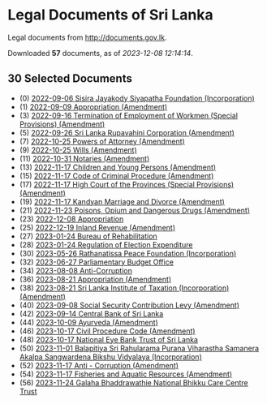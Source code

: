 # Legal Documents of Sri Lanka

Legal documents from http://documents.gov.lk.

Downloaded **57** documents, as of *2023-12-08 12:14:14*.

## 30 Selected Documents

* (0) [2022-09-06 Sisira Jayakody Siyapatha Foundation (Incorporation)](data/doc/2022-09-06-sisira-jayakody-siyapatha-foundation-incorporation/doc.pdf)
* (1) [2022-09-09 Appropriation (Amendment) ](data/doc/2022-09-09-appropriation-amendment/doc.pdf)
* (3) [2022-09-16 Termination of Employment of Workmen (Special Provisions) (Amendment)](data/doc/2022-09-16-termination-of-employment-of-workmen-special-provisions-amendment/doc.pdf)
* (5) [2022-09-26 Sri Lanka Rupavahini Corporation (Amendment)](data/doc/2022-09-26-sri-lanka-rupavahini-corporation-amendment/doc.pdf)
* (7) [2022-10-25 Powers of Attorney (Amendment)](data/doc/2022-10-25-powers-of-attorney-amendment/doc.pdf)
* (9) [2022-10-25 Wills (Amendment)](data/doc/2022-10-25-wills-amendment/doc.pdf)
* (11) [2022-10-31 Notaries (Amendment)](data/doc/2022-10-31-notaries-amendment/doc.pdf)
* (13) [2022-11-17 Children and Young Persons (Amendment)](data/doc/2022-11-17-children-and-young-persons-amendment/doc.pdf)
* (15) [2022-11-17 Code of Criminal Procedure (Amendment)](data/doc/2022-11-17-code-of-criminal-procedure-amendment/doc.pdf)
* (17) [2022-11-17 High Court of the Provinces (Special Provisions) (Amendment)](data/doc/2022-11-17-high-court-of-the-provinces-special-provisions-amendment/doc.pdf)
* (19) [2022-11-17 Kandyan Marriage and Divorce (Amendment)](data/doc/2022-11-17-kandyan-marriage-and-divorce-amendment/doc.pdf)
* (21) [2022-11-23 Poisons, Opium and Dangerous Drugs (Amendment)](data/doc/2022-11-23-poisons-opium-and-dangerous-drugs-amendment/doc.pdf)
* (23) [2022-12-08 Appropriation](data/doc/2022-12-08-appropriation/doc.pdf)
* (25) [2022-12-19 Inland Revenue (Amendment)](data/doc/2022-12-19-inland-revenue-amendment/doc.pdf)
* (27) [2023-01-24 Bureau of Rehabilitation](data/doc/2023-01-24-bureau-of-rehabilitation/doc.pdf)
* (28) [2023-01-24 Regulation of Election Expenditure](data/doc/2023-01-24-regulation-of-election-expenditure/doc.pdf)
* (30) [2023-05-26 Rathanatissa Peace Foundation (Incorporation)](data/doc/2023-05-26-rathanatissa-peace-foundation-incorporation/doc.pdf)
* (32) [2023-06-27 Parliamentary Budget Office](data/doc/2023-06-27-parliamentary-budget-office/doc.pdf)
* (34) [2023-08-08 Anti-Corruption](data/doc/2023-08-08-anti-corruption/doc.pdf)
* (36) [2023-08-21 Appropriation (Amendment)](data/doc/2023-08-21-appropriation-amendment/doc.pdf)
* (38) [2023-08-21 Sri Lanka Institute of Taxation (Incorporation) (Amendment)](data/doc/2023-08-21-sri-lanka-institute-of-taxation-incorporation-amendment/doc.pdf)
* (40) [2023-09-08 Social Security Contribution Levy (Amendment)](data/doc/2023-09-08-social-security-contribution-levy-amendment/doc.pdf)
* (42) [2023-09-14 Central Bank of Sri Lanka](data/doc/2023-09-14-central-bank-of-sri-lanka/doc.pdf)
* (44) [2023-10-09 Ayurveda (Amendment)](data/doc/2023-10-09-ayurveda-amendment/doc.pdf)
* (46) [2023-10-17 Civil Procedure Code (Amendment)](data/doc/2023-10-17-civil-procedure-code-amendment/doc.pdf)
* (48) [2023-10-17 National Eye Bank Trust of Sri Lanka](data/doc/2023-10-17-national-eye-bank-trust-of-sri-lanka/doc.pdf)
* (50) [2023-11-01 Balapitiya Sri Rahularama Purana Viharastha Samanera Akalpa Sangwardena Bikshu Vidyalaya (Incorporation)](data/doc/2023-11-01-balapitiya-sri-rahularama-purana-viharastha-samanera-akalpa-sangwardena-bikshu-vidyalaya-incorporation/doc.pdf)
* (52) [2023-11-17 Anti - Corruption (Amendment)](data/doc/2023-11-17-anti---corruption-amendment/doc.pdf)
* (54) [2023-11-17 Fisheries and Aquatic Resources (Amendment)](data/doc/2023-11-17-fisheries-and-aquatic-resources-amendment/doc.pdf)
* (56) [2023-11-24 Galaha Bhaddrawathie National Bhikku Care Centre Trust ](data/doc/2023-11-24-galaha-bhaddrawathie-national-bhikku-care-centre-trust/doc.pdf)
